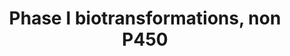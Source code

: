---
annotations:
- id: PW:0000376
  parent: regulatory pathway
  type: Pathway Ontology
  value: cytochrome P450-independent phase I biotransformation pathway
authors:
- Rollie
- Thomas
- Evelo
- MaintBot
- Khanspers
- Egonw
- Zari
- Mkutmon
- Marvin M2
description: This pathway lists several phase 1 biotransformations and their related
  enzymes.   Proteins on this pathway have targeted assays available via the [https://assays.cancer.gov/available_assays?wp_id=WP136
  CPTAC Assay Portal]
last-edited: 2021-05-27
organisms:
- Homo sapiens
redirect_from:
- /index.php/Pathway:WP136
- /instance/WP136
- /instance/WP136_rr118346
revision: r118346
schema-jsonld:
- '@context': https://schema.org/
  '@id': https://wikipathways.github.io/pathways/WP136.html
  '@type': Dataset
  creator:
    '@type': Organization
    name: WikiPathways
  description: This pathway lists several phase 1 biotransformations and their related
    enzymes.   Proteins on this pathway have targeted assays available via the [https://assays.cancer.gov/available_assays?wp_id=WP136
    CPTAC Assay Portal]
  keywords:
  - CES1
  - CES2
  - CES7
  - ESD
  - LIPA
  - PON1
  - PON2
  - PON3
  - Phosphoric acid esters
  - amides
  - carboxylic acid esters
  - thio esters
  license: CC0
  name: Phase I biotransformations, non P450
seo: CreativeWork
title: Phase I biotransformations, non P450
wpid: WP136
---